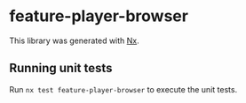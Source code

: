 # feature-player-browser

This library was generated with [Nx](https://nx.dev).

## Running unit tests

Run `nx test feature-player-browser` to execute the unit tests.
